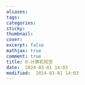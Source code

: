 ```yaml
---
aliases: 
tags: 
categories:
sticky:
thumbnail:
cover: 
excerpt: false
mathjax: true
comment: true
title: 0-计算机视觉
date:  2024-03-01 14:03
modified:  2024-03-01 14:03
---
```

